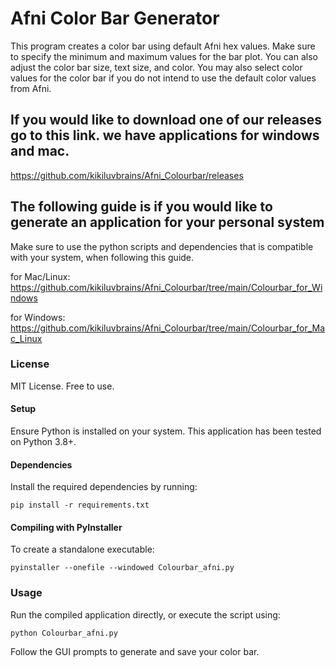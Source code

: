 
# Afni Color Bar Generator

This program creates a color bar using default Afni hex values. Make sure to specify the minimum and maximum values for the bar plot. You can also adjust the color bar size, text size, and color. You may also select color values for the color bar if you do not intend to use the default color values from Afni. 


## If you would like to download one of our releases go to this link. we have applications for windows and mac.
https://github.com/kikiluvbrains/Afni_Colourbar/releases

## The following guide is if you would like to generate an application for your personal system

Make sure to use the python scripts and dependencies that is compatible with your system, when following this guide.

for Mac/Linux: https://github.com/kikiluvbrains/Afni_Colourbar/tree/main/Colourbar_for_Windows

for Windows: https://github.com/kikiluvbrains/Afni_Colourbar/tree/main/Colourbar_for_Mac_Linux

### License

MIT License. Free to use.

#### Setup

Ensure Python is installed on your system. This application has been tested on Python 3.8+.

#### Dependencies

Install the required dependencies by running:

```
pip install -r requirements.txt
```

#### Compiling with PyInstaller

To create a standalone executable:

```
pyinstaller --onefile --windowed Colourbar_afni.py
```

### Usage

Run the compiled application directly, or execute the script using:

```
python Colourbar_afni.py
```

Follow the GUI prompts to generate and save your color bar.
